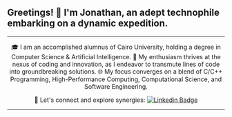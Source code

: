 ## Greetings! 👋 I'm Jonathan, an adept technophile embarking on a dynamic expedition.

---

<p align="center">
  🎓 I am an accomplished alumnus of Cairo University, holding a degree in Computer Science & Artificial Intelligence.  
  🚀 My enthusiasm thrives at the nexus of coding and innovation, as I endeavor to transmute lines of code into groundbreaking solutions.  
  🌐 My focus converges on a blend of C/C++ Programming, High-Performance Computing, Computational Science, and Software Engineering.
</p>

<p align="center">
  🌟 Let's connect and explore synergies:
  <a href="https://www.linkedin.com/in/jonathan-saad-247a04206/" rel="nofollow">
    <img src="https://camo.githubusercontent.com/b124ba5880a15e3c3bd9817f2c5caebd3614427ff4be6844fb69058fd36390e5/68747470733a2f2f696d672e736869656c64732e696f2f62616467652f4c696e6b6564496e2d3030373742353f7374796c653d666c61742d737175617265266c6f676f3d6c696e6b6564696e266c6f676f436f6c6f723d7768697465" alt="Linkedin Badge" style="max-width: 100%;">
  </a>
</p>

---

